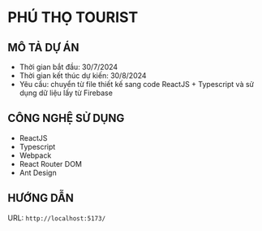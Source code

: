 # PHÚ THỌ TOURIST

## MÔ TẢ DỰ ÁN

- Thời gian bắt đầu: 30/7/2024
- Thời gian kết thúc dự kiến: 30/8/2024
- Yêu cầu: chuyển từ file thiết kế sang code ReactJS + Typescript và sử dụng dữ liệu lấy từ Firebase

## CÔNG NGHỆ SỬ DỤNG

- ReactJS
- Typescript
- Webpack
- React Router DOM
- Ant Design

## HƯỚNG DẪN

URL: `http://localhost:5173/`